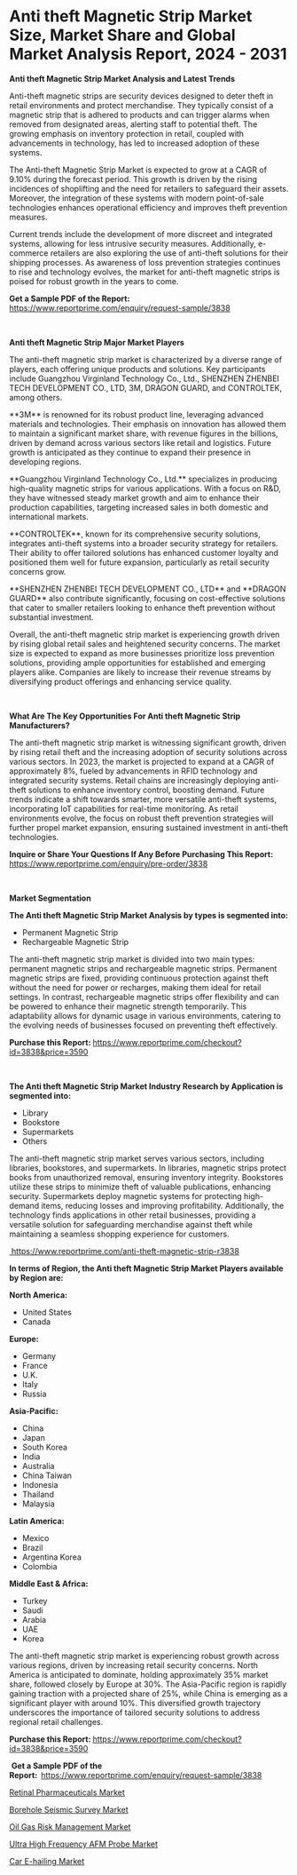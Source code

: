 <p><h1>Anti theft Magnetic Strip Market Size, Market Share and Global Market Analysis Report, 2024 - 2031</h1></p><p><strong>Anti theft Magnetic Strip Market Analysis and Latest Trends</strong></p>
<p><p>Anti-theft magnetic strips are security devices designed to deter theft in retail environments and protect merchandise. They typically consist of a magnetic strip that is adhered to products and can trigger alarms when removed from designated areas, alerting staff to potential theft. The growing emphasis on inventory protection in retail, coupled with advancements in technology, has led to increased adoption of these systems.</p><p>The Anti-theft Magnetic Strip Market is expected to grow at a CAGR of 9.10% during the forecast period. This growth is driven by the rising incidences of shoplifting and the need for retailers to safeguard their assets. Moreover, the integration of these systems with modern point-of-sale technologies enhances operational efficiency and improves theft prevention measures.</p><p>Current trends include the development of more discreet and integrated systems, allowing for less intrusive security measures. Additionally, e-commerce retailers are also exploring the use of anti-theft solutions for their shipping processes. As awareness of loss prevention strategies continues to rise and technology evolves, the market for anti-theft magnetic strips is poised for robust growth in the years to come.</p></p>
<p><strong>Get a Sample PDF of the Report:&nbsp;</strong> <a href="https://www.reportprime.com/enquiry/request-sample/3838">https://www.reportprime.com/enquiry/request-sample/3838</a></p>
<p>&nbsp;</p>
<p><strong>Anti theft Magnetic Strip Major Market Players</strong></p>
<p><p>The anti-theft magnetic strip market is characterized by a diverse range of players, each offering unique products and solutions. Key participants include Guangzhou Virginland Technology Co., Ltd., SHENZHEN ZHENBEI TECH DEVELOPMENT CO., LTD, 3M, DRAGON GUARD, and CONTROLTEK, among others.</p><p>**3M** is renowned for its robust product line, leveraging advanced materials and technologies. Their emphasis on innovation has allowed them to maintain a significant market share, with revenue figures in the billions, driven by demand across various sectors like retail and logistics. Future growth is anticipated as they continue to expand their presence in developing regions.</p><p>**Guangzhou Virginland Technology Co., Ltd.** specializes in producing high-quality magnetic strips for various applications. With a focus on R&D, they have witnessed steady market growth and aim to enhance their production capabilities, targeting increased sales in both domestic and international markets. </p><p>**CONTROLTEK**, known for its comprehensive security solutions, integrates anti-theft systems into a broader security strategy for retailers. Their ability to offer tailored solutions has enhanced customer loyalty and positioned them well for future expansion, particularly as retail security concerns grow.</p><p>**SHENZHEN ZHENBEI TECH DEVELOPMENT CO., LTD** and **DRAGON GUARD** also contribute significantly, focusing on cost-effective solutions that cater to smaller retailers looking to enhance theft prevention without substantial investment.</p><p>Overall, the anti-theft magnetic strip market is experiencing growth driven by rising global retail sales and heightened security concerns. The market size is expected to expand as more businesses prioritize loss prevention solutions, providing ample opportunities for established and emerging players alike. Companies are likely to increase their revenue streams by diversifying product offerings and enhancing service quality.</p></p>
<p>&nbsp;</p>
<p><strong>What Are The Key Opportunities For Anti theft Magnetic Strip Manufacturers?</strong></p>
<p><p>The anti-theft magnetic strip market is witnessing significant growth, driven by rising retail theft and the increasing adoption of security solutions across various sectors. In 2023, the market is projected to expand at a CAGR of approximately 8%, fueled by advancements in RFID technology and integrated security systems. Retail chains are increasingly deploying anti-theft solutions to enhance inventory control, boosting demand. Future trends indicate a shift towards smarter, more versatile anti-theft systems, incorporating IoT capabilities for real-time monitoring. As retail environments evolve, the focus on robust theft prevention strategies will further propel market expansion, ensuring sustained investment in anti-theft technologies.</p></p>
<p><strong>Inquire or Share Your Questions If Any Before Purchasing This Report:</strong> <a href="https://www.reportprime.com/enquiry/pre-order/3838">https://www.reportprime.com/enquiry/pre-order/3838</a></p>
<p>&nbsp;</p>
<p><strong>Market Segmentation</strong></p>
<p><strong>The Anti theft Magnetic Strip Market Analysis by types is segmented into:</strong></p>
<p><ul><li>Permanent Magnetic Strip</li><li>Rechargeable Magnetic Strip</li></ul></p>
<p><p>The anti-theft magnetic strip market is divided into two main types: permanent magnetic strips and rechargeable magnetic strips. Permanent magnetic strips are fixed, providing continuous protection against theft without the need for power or recharges, making them ideal for retail settings. In contrast, rechargeable magnetic strips offer flexibility and can be powered to enhance their magnetic strength temporarily. This adaptability allows for dynamic usage in various environments, catering to the evolving needs of businesses focused on preventing theft effectively.</p></p>
<p><strong>Purchase this Report:&nbsp;</strong><a href="https://www.reportprime.com/checkout?id=3838&price=3590">https://www.reportprime.com/checkout?id=3838&price=3590</a></p>
<p>&nbsp;</p>
<p><strong>The Anti theft Magnetic Strip Market Industry Research by Application is segmented into:</strong></p>
<p><ul><li>Library</li><li>Bookstore</li><li>Supermarkets</li><li>Others</li></ul></p>
<p><p>The anti-theft magnetic strip market serves various sectors, including libraries, bookstores, and supermarkets. In libraries, magnetic strips protect books from unauthorized removal, ensuring inventory integrity. Bookstores utilize these strips to minimize theft of valuable publications, enhancing security. Supermarkets deploy magnetic systems for protecting high-demand items, reducing losses and improving profitability. Additionally, the technology finds applications in other retail businesses, providing a versatile solution for safeguarding merchandise against theft while maintaining a seamless shopping experience for customers.</p></p>
<p><a href="https://www.reportprime.com/anti-theft-magnetic-strip-r3838">&nbsp;https://www.reportprime.com/anti-theft-magnetic-strip-r3838</a></p>
<p><strong>In terms of Region, the Anti theft Magnetic Strip Market Players available by Region are:</strong></p>
<p>
    <p> <strong> North America: </strong>
        <ul>
            <li>United States</li>
            <li>Canada</li>
        </ul>
        </p> 
    <p> <strong> Europe: </strong>
        <ul>
            <li>Germany</li>
            <li>France</li>
            <li>U.K.</li>
            <li>Italy</li>
            <li>Russia</li>
        </ul>
        </p> 
    <p> <strong> Asia-Pacific: </strong>
        <ul>
            <li>China</li>
            <li>Japan</li>
            <li>South Korea</li>
            <li>India</li>
            <li>Australia</li>
            <li>China Taiwan</li>
            <li>Indonesia</li>
            <li>Thailand</li>
            <li>Malaysia</li>
        </ul>
        </p> 
    <p> <strong> Latin America: </strong>
        <ul>
            <li>Mexico</li>
            <li>Brazil</li>
            <li>Argentina Korea</li>
            <li>Colombia</li>
        </ul>
        </p> 
    <p> <strong> Middle East & Africa: </strong>
        <ul>
            <li>Turkey</li>
            <li>Saudi</li>
            <li>Arabia</li>
            <li>UAE</li>
            <li>Korea</li>
        </ul>
    </p>
    </p>
<p><p>The anti-theft magnetic strip market is experiencing robust growth across various regions, driven by increasing retail security concerns. North America is anticipated to dominate, holding approximately 35% market share, followed closely by Europe at 30%. The Asia-Pacific region is rapidly gaining traction with a projected share of 25%, while China is emerging as a significant player with around 10%. This diversified growth trajectory underscores the importance of tailored security solutions to address regional retail challenges.</p></p>
<p><strong>Purchase this Report: </strong><a href="https://www.reportprime.com/checkout?id=3838&price=3590">https://www.reportprime.com/checkout?id=3838&price=3590</a></p>
<p>&nbsp;<strong>Get a Sample PDF of the Report:&nbsp;&nbsp;</strong><a href="https://www.reportprime.com/enquiry/request-sample/3838">https://www.reportprime.com/enquiry/request-sample/3838</a></p>
<p><strong></strong></p>
<p><p><a href="https://issuu.com/reportprime-2/docs/retinal-pharmaceuticals-market-size_418b9c9eb7baa4">Retinal Pharmaceuticals Market</a></p><p><a href="https://www.linkedin.com/pulse/global-borehole-seismic-survey-market-focus-product-type-offset-f4hke?trackingId=FAKBYWWbQtO4M1PX3euNqg%3D%3D">Borehole Seismic Survey Market</a></p><p><a href="https://www.linkedin.com/pulse/oil-gas-risk-management-market-size-share-analysis-growth-t9ofe?trackingId=ylKxiviGTp2CiDh27GBerg%3D%3D">Oil Gas Risk Management Market</a></p><p><a href="https://github.com/CliffMedina6/Market-Research-Report-List-6/blob/main/ultra-high-frequency-afm-probe-market.md">Ultra High Frequency AFM Probe Market</a></p><p><a href="https://issuu.com/reportprime-2/docs/car-e-hailing-market-size-2030.pptx_2bfd5ec6850410">Car E-hailing Market</a></p></p>